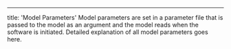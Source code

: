 ---
title: 'Model Parameters'
Model parameters are set in a parameter file that is passed to the model as an argument and the model reads when the software is initiated.
Detailed explanation of all model parameters goes here.